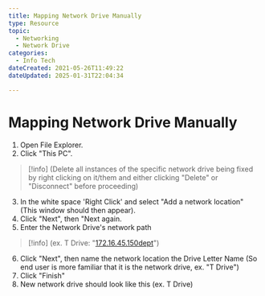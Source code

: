```yaml
---
title: Mapping Network Drive Manually
type: Resource
topic:
  - Networking
  - Network Drive
categories:
  - Info Tech
dateCreated: 2021-05-26T11:49:22
dateUpdated: 2025-01-31T22:04:34

---
```

# Mapping Network Drive Manually

1.  Open File Explorer.
2.  Click "This PC".
> [!info] (Delete all instances of the specific network drive being fixed by right clicking on it/them and either clicking "Delete" or "Disconnect" before proceeding)
3.  In the white space 'Right Click' and select "Add a network location" (This window should then appear).
4.  Click "Next", then "Next again.
5.  Enter the Network Drive's network path
> [!info] (ex. T Drive: "[172.16.45.150dept](file://172.16.45.150/dept)")
6.  Click "Next", then name the network location the Drive Letter Name (So end user is more familiar that it is the network drive, ex. "T Drive")
7.  Click "Finish"
8.  New network drive should look like this (ex. T Drive)
